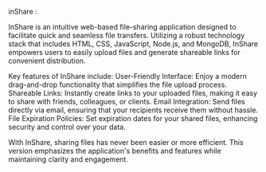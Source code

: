 inShare :

InShare is an intuitive web-based file-sharing application designed to facilitate quick and seamless file transfers. Utilizing a robust technology stack that includes HTML, CSS, JavaScript, Node.js, and MongoDB, InShare empowers users to easily upload files and generate shareable links for convenient distribution.

Key features of InShare include:
  User-Friendly Interface: Enjoy a modern drag-and-drop functionality that simplifies the file upload process.
  Shareable Links: Instantly create links to your uploaded files, making it easy to share with friends, colleagues, or clients.
  Email Integration: Send files directly via email, ensuring that your recipients receive them without hassle.
  File Expiration Policies: Set expiration dates for your shared files, enhancing security and control over your data.

  
With InShare, sharing files has never been easier or more efficient. This version emphasizes the application's benefits and features while maintaining clarity and engagement.
